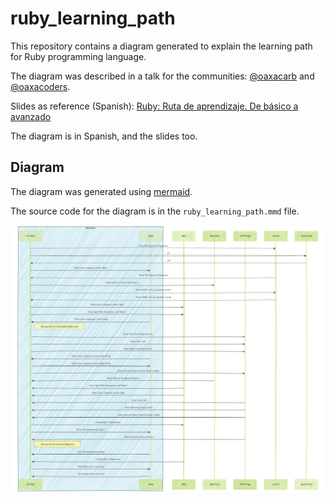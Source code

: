 # ruby_learning_path

This repository contains a diagram generated to explain the learning path for Ruby programming language.

The diagram was described in a talk for the communities: [@oaxacarb](https://github.com/oaxacarb) and [@oaxacoders](https://github.com/oaxacoders).

Slides as reference (Spanish): [Ruby: Ruta de aprendizaje. De básico a avanzado](https://docs.google.com/presentation/d/1EKWlTLFVOVQSNadEB4QxLoj3B2sVT_fxoEbYOW_CqBs/edit?usp=sharing)

The diagram is in Spanish, and the slides too.

## Diagram 

The diagram was generated using [mermaid](https://mermaid-js.github.io/mermaid/#/).

The source code for the diagram is in the `ruby_learning_path.mmd` file.

![Ruby Learning Path](ruby_learning_path.svg)
